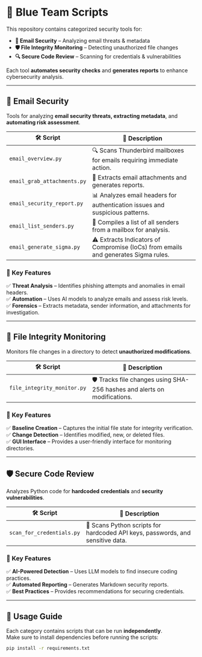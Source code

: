 # 🔐 Blue Team Scripts 

This repository contains categorized security tools for:  

- **📧 Email Security** – Analyzing email threats & metadata  
- **🛡️ File Integrity Monitoring** – Detecting unauthorized file changes  
- **🔍 Secure Code Review** – Scanning for credentials & vulnerabilities  

Each tool **automates security checks** and **generates reports** to enhance cybersecurity analysis.

---

## 📧 Email Security  

Tools for analyzing **email security threats, extracting metadata**, and **automating risk assessment**.

| 🛠️ **Script** | 📌 **Description** |
|--------------|-----------------|
| `email_overview.py` | 🔍 Scans Thunderbird mailboxes for emails requiring immediate action. |
| `email_grab_attachments.py` | 📎 Extracts email attachments and generates reports. |
| `email_security_report.py` | 📊 Analyzes email headers for authentication issues and suspicious patterns. |
| `email_list_senders.py` | 📨 Compiles a list of all senders from a mailbox for analysis. |
| `email_generate_sigma.py` | ⚠️ Extracts Indicators of Compromise (IoCs) from emails and generates Sigma rules. |

### **🔹 Key Features**  
✅ **Threat Analysis** – Identifies phishing attempts and anomalies in email headers.  
✅ **Automation** – Uses AI models to analyze emails and assess risk levels.  
✅ **Forensics** – Extracts metadata, sender information, and attachments for investigation.  

---

## 🔐 File Integrity Monitoring  

Monitors file changes in a directory to detect **unauthorized modifications**.

| 🛠️ **Script** | 📌 **Description** |
|--------------|-----------------|
| `file_integrity_monitor.py` | 🛡️ Tracks file changes using SHA-256 hashes and alerts on modifications. |

### **🔹 Key Features**  
✅ **Baseline Creation** – Captures the initial file state for integrity verification.  
✅ **Change Detection** – Identifies modified, new, or deleted files.  
✅ **GUI Interface** – Provides a user-friendly interface for monitoring directories.  

---

## 🛡️ Secure Code Review  

Analyzes Python code for **hardcoded credentials** and **security vulnerabilities**.

| 🛠️ **Script** | 📌 **Description** |
|--------------|-----------------|
| `scan_for_credentials.py` | 🔑 Scans Python scripts for hardcoded API keys, passwords, and sensitive data. |

### **🔹 Key Features**  
✅ **AI-Powered Detection** – Uses LLM models to find insecure coding practices.  
✅ **Automated Reporting** – Generates Markdown security reports.  
✅ **Best Practices** – Provides recommendations for securing credentials.  

---

## 📌 Usage Guide  

Each category contains scripts that can be run **independently**.  
Make sure to install dependencies before running the scripts:

```bash
pip install -r requirements.txt
